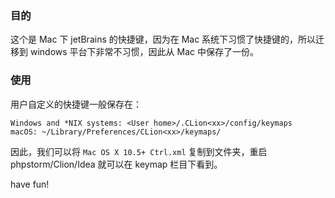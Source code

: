 ### 目的

这个是 Mac 下 jetBrains 的快捷键，因为在 Mac 系统下习惯了快捷键的，所以迁移到 windows 平台下非常不习惯，因此从 Mac 中保存了一份。

### 使用

用户自定义的快捷键一般保存在：

```
Windows and *NIX systems: <User home>/.CLion<xx>/config/keymaps
macOS: ~/Library/Preferences/CLion<xx>/keymaps/
```

因此，我们可以将 `Mac OS X 10.5+ Ctrl.xml` 复制到文件夹，重启 phpstorm/Clion/Idea 就可以在 keymap 栏目下看到。

have fun!
